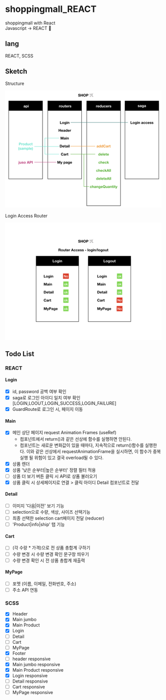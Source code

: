 # shoppingmall_REACT
 shoppingmall with React<br>
 Javascript -> REACT 🔄

## lang
REACT, SCSS

## Sketch
<p>Structure</p>
<img width='800' height='auto' src='https://github.com/Lee-ji-soo/shoppingmall_REACT/blob/main/structure1.jpeg?raw=true'>
<p>Login Access Router</p>
<img width='800' height='auto' src='https://github.com/Lee-ji-soo/shoppingmall_REACT/blob/main/structure2.jpeg?raw=true'>

## Todo List
### REACT
#### Login
- [x] id, password 공백 여부 확인
- [x] saga로 로그인 아이디 일치 여부 확인 [LOGIN,LOOUT,LOGIN_SUCCESS,LOGIN_FAILURE]
- [x] GuardRoute로 로그인 시, 페이지 이동 

#### Main
- [x] 메인 상단 페이지 request Animation Frames (useRef)<br>
     - 컴포넌트에서 return()과 같은 선상에 함수를 실행하면 안된다. <br>
     - 컴포넌트는 새로운 변화값이 있을 때마다, 지속적으로 return()함수를 실행한다. 이와 같은 선상에서 requestAnimationFrame을 실시하면, 이 함수가 중복 실행 될 위험이 있고 결국 overload될 수 있다.
- [x] 상품 렌더
- [x] 상품 '낮은 순부터|높은 순부터' 정렬 필터 적용
- [ ] 상품 더 보기 버튼 클릭 시 API로 상품 불러오기
- [x] 상품 클릭 시 상세페이지로 연결 > 클릭 아이디 Detail 컴포넌트로 전달

#### Detail
- [ ] 이미지 '다음|이전' 보기 기능
- [ ] selection으로 수량, 색상, 사이즈 선택기능
- [ ] 최종 선택한 selection cart페이지 전달 (reducer)
- [ ] 'Product|info|ship' 탭 기능

#### Cart
- [ ] (각 수랑 * 가격)으로 전 상품 총합계 구하기
- [ ] 수량 변경 시 수량 변경 확인 문구창 띄우기
- [ ] 수량 변경 확인 시 전 상품 총합계 재출력

#### MyPage
- [ ] 포멧 (이름, 이메일, 전화번호, 주소)
- [ ] 주소 API 연동

### SCSS
- [x] Header
- [x] Main jumbo
- [x] Main Product
- [x] Login
- [ ] Detail
- [ ] Cart
- [ ] MyPage
- [x] Footer
- [ ] header responsive
- [x] Main jumbo responsive
- [x] Main Product responsive
- [x] Login responsive
- [ ] Detail responsive
- [ ] Cart responsive
- [ ] MyPage responsive
